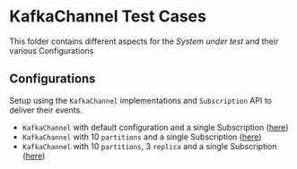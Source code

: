 # KafkaChannel Test Cases

This folder contains different aspects for the _System under test_ and their various Configurations

## Configurations

Setup using the `KafkaChannel` implementations and `Subscription` API to deliver their events.

* `KafkaChannel` with default configuration and a single Subscription   ([here](./kc-test-default-config))
* `KafkaChannel` with 10 `partitions` and a single Subscription ([here](./kc-test-config))
* `KafkaChannel` with 10 `partitions`, 3 `replica` and a single Subscription ([here](./kc-advanced-config))
